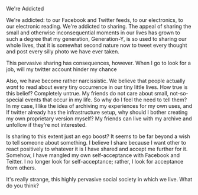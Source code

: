 We're Addicted

We're addicted: to our Facebook and Twitter feeds, to our electronics, to our electronic reading. We're addicted to sharing. The appeal of sharing the small and otherwise inconsequential moments in our lives has grown to such a degree that my generation, Generation-Y, is so used to sharing our whole lives, that it is somewhat second nature now to tweet every thought and post every silly photo we have ever taken.

This pervasive sharing has consequences, however. When I go to look for a job, will my twitter account hinder my chance

Also, we have become rather narcissistic. We believe that people actually _want_ to read about every tiny occurrence in our tiny little lives. How true is this belief? Completely untrue. My friends do not care about small, not-so-special events that occur in my life. So why do I feel the need to tell them? In my case, I like the idea of archiving my experiences for my own uses, and If twitter already has the infrastructure setup, why should I bother creating my own proprietary version myself? My friends can live with my archive and unfollow if they're not interested.

Is sharing to this extent just an ego boost? It seems to be far beyond a wish to tell someone about something. I believe I share because I want other to react positively to whatever it is I have shared and accept me further for it. Somehow, I have mangled my own self-acceptance with Facebook and Teitter. I no longer look for self-acceptance; rather, I look for acceptance from others.

It's really strange, this highly pervasive social society in which we live. What do you think?
